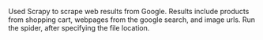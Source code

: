 Used Scrapy to scrape web results from Google. Results include products from shopping cart, webpages from the google search, and image urls.
Run the spider, after specifying the file location.
